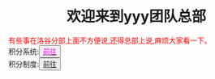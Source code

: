 <html>
	<head>
		<title>yyy团队的总部</title>
	    <style type="text/css">
		<!--
			.red{color:#FF0000}
			.green{color:#00FF00}
			.purple{color: #FF00FF}
		-->
        </style>
	</head>
	<body>
		<h1><center>欢迎来到yyy团队总部</center></h1>
		<div class="red">有些事在洛谷分部上面不方便说,还得总部上说,麻烦大家看一下。</div>
		<div>积分系统:<button title="hello"><a href=file:///C:/Users/Administrator/Desktop/%E7%A7%AF%E5%88%86%E7%B3%BB%E7%BB%9F.html><span class="purple">前往</span></a></button></div>
		<div>积分制度:<button title="hello"><a href="https://zhouningyuan1234.github.io/psphbhu/">前往</a></button></div>
	</body>
</html>
